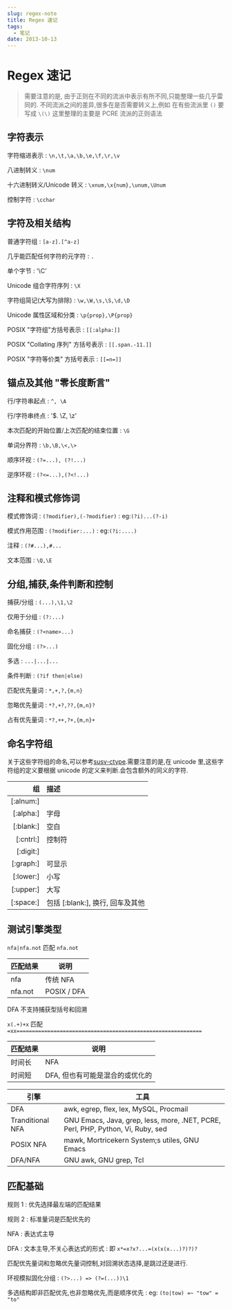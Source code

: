 ```yaml
---
slug: regex-note
title: Regex 速记
tags:
  - 笔记
date: 2013-10-13
---
```


# Regex 速记

> 需要注意的是, 由于正则在不同的流派中表示有所不同,只能整理一些几乎雷同的.
> 不同流派之间的差异,很多在是否需要转义上,例如 在有些流派里 `()` 要写成 `\(\)`
> 这里整理的主要是 PCRE 流派的正则语法

<!-- more -->

## 字符表示

字符缩进表示
: `\n,\t,\a,\b,\e,\f,\r,\v`

八进制转义
: `\num`

十六进制转义/Unicode 转义
: `\xnum,\x{num},\unum,\Unum`

控制字符
: `\cchar`

## 字符及相关结构

普通字符组
: `[a-z].[^a-z]`

几乎能匹配任何字符的元字符
: `.`

单个字节
: '\C'

Unicode 组合字符序列
: `\X`

字符组简记(大写为排除)
: `\w,\W,\s,\S,\d,\D`

Unicode 属性区域和分类
: `\p{prop},\P{prop}`

POSIX "字符组"方括号表示
: `[[:alpha:]]`

POSIX "Collating 序列" 方括号表示
: `[[.span.-11.]]`

POSIX "字符等价类" 方括号表示
: `[[=n=]]`

## 锚点及其他 "零长度断言"

行/字符串起点
: `^, \A`

行/字符串终点
: '$. \Z, \z'

本次匹配的开始位置/上次匹配的结束位置
: `\G`

单词分界符
: `\b,\B,\<,\>`

顺序环视
: `(?=...), (?!...)`

逆序环视
: `(?<=...),(?<!...)`

## 注释和模式修饰词

模式修饰词
: `(?modifier),(-?modifier)`
: eg:`(?i)...(?-i)`

模式作用范围
: `(?modifier:...)`
: eg:`(?i:....)`

注释
: `(?#...),#...`

文本范围
: `\Q,\E`

## 分组,捕获,条件判断和控制

捕获/分组
: `(...),\1,\2`

仅用于分组
: `(?:...)`

命名捕获
: `(?<name>...)`

固化分组
: `(?>...)`

多选
: `...|...|...`

条件判断
: `(?if then|else)`

匹配优先量词
: `*,+,?,{m,n}`

忽略优先量词
: `*?,+?,??,{m,n}?`

占有优先量词
: `*?,++,?+,{m,n}+`

## 命名字符组

关于这些字符组的命名,可以参考[susv-ctype].需要注意的是,在 unicode 里,这些字符组的定义要根据 unicode 的定义来判断.会包含额外的同义的字符.

|        组 | 描述                             |
| --------: | :------------------------------- |
| [:alnum:] |
| [:alpha:] | 字母                             |
| [:blank:] | 空白                             |
| [:cntrl:] | 控制符                           |
| [:digit:] |
| [:graph:] | 可显示                           |
| [:lower:] | 小写                             |
| [:upper:] | 大写                             |
| [:space:] | 包括 [:blank:], 换行, 回车及其他 |

## 测试引擎类型

`nfa|nfa.not` 匹配 `nfa.not`

| 匹配结果 | 说明        |
| -------- | ----------- |
| nfa      | 传统 NFA    |
| nfa.not  | POSIX / DFA |

DFA 不支持捕获型括号和回溯

`x(.+)+x` 匹配 `=xx============================================================`

| 匹配结果 | 说明                            |
| -------- | ------------------------------- |
| 时间长   | NFA                             |
| 时间短   | DFA, 但也有可能是混合的或优化的 |

| 引擎             | 工具                                                                            |
| ---------------- | ------------------------------------------------------------------------------- |
| DFA              | awk, egrep, flex, lex, MySQL, Procmail                                          |
| Tranditional NFA | GNU Emacs, Java, grep, less, more, .NET, PCRE, Perl, PHP, Python, Vi, Ruby, sed |
| POSIX NFA        | mawk, Mortricekern System;s utiles, GNU Emacs                                   |
| DFA/NFA          | GNU awk, GNU grep, Tcl                                                          |

## 匹配基础

规则 1
: 优先选择最左端的匹配结果

规则 2
: 标准量词是匹配优先的

NFA
: 表达式主导

DFA
: 文本主导,不关心表达式的形式
: 即 `x*=x?x?...=(x(x(x...)?)?)?`

匹配优先量词和忽略优先量词控制,对回溯状态选择,是跳过还是进行.

环视模拟固化分组
: `(?>...) => (?=(...))\1`

多选结构即非匹配优先,也非忽略优先,而是顺序优先
: eg: `(to|tow) =~ "tow" = "to"`

<!-- 链接 -->

[susv-ctype]: http://pubs.opengroup.org/onlinepubs/9699919799/basedefs/ctype.h.html
